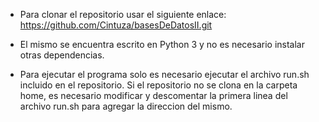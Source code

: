- Para clonar el repositorio usar el siguiente enlace:
https://github.com/Cintuza/basesDeDatosII.git

- El mismo se encuentra escrito en Python 3 y no es necesario instalar otras dependencias.

- Para ejecutar el programa solo es necesario ejecutar el archivo run.sh incluido en el repositorio. Si el repositorio no se clona en la carpeta home, es necesario modificar y descomentar la primera linea del archivo run.sh para agregar la direccion del mismo.